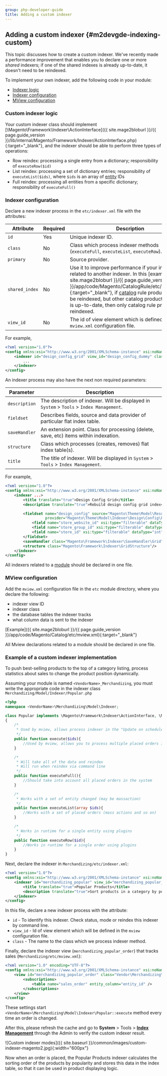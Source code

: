 ```yaml
---
group: php-developer-guide
title: Adding a custom indexer
---
```


## Adding a custom indexer {#m2devgde-indexing-custom}

This topic discusses how to create a custom indexer. We've recently made a performance improvement that enables you to declare one or more *shared* indexers; if one of the shared indexes is already up-to-date, it doesn't need to be reindexed.

To implement your own indexer, add the following code in your module:

*  [Indexer logic](#custom-indexer-logic)
*  [Indexer configuration](#indexer-configuration)
*  [MView configuration](#mview-configuration)

### Custom indexer logic

Your custom indexer class should implement [\Magento\Framework\Indexer\ActionInterface]({{ site.mage2bloburl }}/{{ page.guide_version }}/lib/internal/Magento/Framework/Indexer/ActionInterface.php){:target="_blank"}, and the indexer should be able to perform three types of operations:

*  Row reindex: processing a single entry from a dictionary; responsibility of `executeRow($id)`
*  List reindex: processing a set of dictionary entries; responsibility of `executeList($ids)`, where `$ids` is an array of [entity](https://glossary.magento.com/entity) IDs
*  Full reindex: processing all entities from a specific dictionary; responsibility of `executeFull()`

### Indexer configuration

Declare a new indexer process in the `etc/indexer.xml` file with the attributes:

| Attribute | Required | Description |
| --- | --- | --- |
| `id` | Yes | Unique indexer ID. |
| `class` | No | Class which process indexer methods (`executeFull`, `executeList`, `executeRow`). |
| `primary` | No | Source provider. |
| `shared_index` | No | Use it to improve performance if your indexer is related to another indexer. In this [example]({{ site.mage2bloburl }}/{{ page.guide_version }}/app/code/Magento/CatalogRule/etc/indexer.xml){:target="_blank"}, if [catalog](https://glossary.magento.com/catalog) rule product needs to be reindexed, but other catalog product rule index is up-to-date, then only catalog rule product is reindexed. |
| `view_id` | No | The id of view element which is defined in `mview.xml` configuration file. |

For example,
 
```xml
<?xml version="1.0"?>
<config xmlns:xsi="http://www.w3.org/2001/XMLSchema-instance" xsi:noNamespaceSchemaLocation="urn:magento:framework:Indexer/etc/indexer.xsd">
    <indexer id="design_config_grid" view_id="design_config_dummy" class="Magento\Theme\Model\Indexer\Design\Config" primary="design_config">
        ...
    </indexer>
</config>
```

An indexer process may also have the next non required parameters:

| Parameter | Description |
| --- | --- |
| `description` | The description of indexer. Will be displayed in `System` > `Tools` > `Index Management`. |
| `fieldset` | Describes fields, source and data provider of particular flat index table. |
| `saveHandler` | An extension point. Class for processing (delete, save, etc) items within indexation. |
| `structure` | Class which processes (creates, removes) flat index table(s). |
| `title` | The title of indexer. Will be displayed in `System` > `Tools` > `Index Management`. |

For example,

```xml
<?xml version="1.0"?>
<config xmlns:xsi="http://www.w3.org/2001/XMLSchema-instance" xsi:noNamespaceSchemaLocation="urn:magento:framework:Indexer/etc/indexer.xsd">
    <indexer ...>
        <title translate="true">Design Config Grid</title>
        <description translate="true">Rebuild design config grid index</description>

        <fieldset name="design_config" source="Magento\Theme\Model\ResourceModel\Design\Config\Scope\Collection"
                  provider="Magento\Theme\Model\Indexer\Design\Config\FieldsProvider">
            <field name="store_website_id" xsi:type="filterable" dataType="int"/>
            <field name="store_group_id" xsi:type="filterable" dataType="int"/>
            <field name="store_id" xsi:type="filterable" dataType="int"/>
        </fieldset>
        <saveHandler class="Magento\Framework\Indexer\SaveHandler\Grid"/>
        <structure class="Magento\Framework\Indexer\GridStructure"/>
    </indexer>
</config>
```

All indexers related to a [module](https://glossary.magento.com/module) should be declared in one file.

### MView configuration

Add the `mview.xml` configuration file in the `etc` module directory, where you declare the following:

*  indexer view ID
*  indexer class
*  the database tables the indexer tracks
*  what column data is sent to the indexer

[Example]({{ site.mage2bloburl }}/{{ page.guide_version }}/app/code/Magento/Catalog/etc/mview.xml){:target="_blank"}

All Mview declarations related to a module should be declared in one file.

### Example of a custom indexer implementation

To push best-selling products to the top of a category listing, process statistics about sales to change the product position dynamically.

Assuming your module is named `<VendorName>_Merchandizing`, you must write the appropriate code in the indexer class `Merchandizing/Model/Indexer/Popular.php`

```php
<?php
namespace <VendorName>\Merchandizing\Model\Indexer;

class Popular implements \Magento\Framework\Indexer\ActionInterface, \Magento\Framework\Mview\ActionInterface
{
    /*
     * Used by mview, allows process indexer in the "Update on schedule" mode
     */
    public function execute($ids){
        //Used by mview, allows you to process multiple placed orders in the "Update on schedule" mode
    }

    /*
     * Will take all of the data and reindex
     * Will run when reindex via command line
     */
    public function executeFull(){
        //Should take into account all placed orders in the system
    }

    /*
     * Works with a set of entity changed (may be massaction)
     */
    public function executeList(array $ids){
        //Works with a set of placed orders (mass actions and so on)
    }

    /*
     * Works in runtime for a single entity using plugins
     */
    public function executeRow($id){
        //Works in runtime for a single order using plugins
    }
}
```

Next, declare the indexer in `Merchandizing/etc/indexer.xml`:

```xml
<?xml version="1.0"?>
<config xmlns:xsi="http://www.w3.org/2001/XMLSchema-instance" xsi:noNamespaceSchemaLocation="urn:magento:framework:Indexer/etc/indexer.xsd">
    <indexer id="merchandizing_popular" view_id="merchandizing_popular_order" class="Vendor\Merchandizing\Model\Indexer\Popular">
        <title translate="true">Popular Products</title>
        <description translate="true">Sort products in a category by popularity</description>
    </indexer>
</config>
```

In this file, declare a new indexer process with the attribute:

*  `id` - To identify this indexer. Check status, mode or reindex this indexer by command line.
*  `view_id` - Id of view element which will be defined in the `mview` configuration file.
*  `class` -  The name to the class which we process indexer method.

Finally, declare the indexer view (`merchandizing_popular_order`) that tracks sales (`Merchandizing/etc/mview.xml`):

```xml
<?xml version="1.0" encoding="UTF-8"?>
<config xmlns:xsi="http://www.w3.org/2001/XMLSchema-instance" xsi:noNamespaceSchemaLocation="urn:magento:framework:Mview/etc/mview.xsd">
    <view id="merchandizing_popular_order" class="Vendor\Merchandizing\Model\Indexer\Popular" group="indexer">
        <subscriptions>
            <table name="sales_order" entity_column="entity_id" />
        </subscriptions>
    </view>
</config>
```

These settings start `<VendorName>\Merchandizing\Model\Indexer\Popular::execute` method every time an order is changed.

After this, please refresh the cache and go to **System** > Tools > [**Index Management**](https://docs.magento.com/m2/ce/user_guide/system/index-management.html) through the Admin to verify the custom indexer result.

![Custom indexer modes]({{ site.baseurl }}/common/images/custom-indexer-magento2.jpg){:width="600px"}

Now when an order is placed, the Popular Products indexer calculates the sorting order of the products by popularity and stores this data in the index table, so that it can be used in product displaying logic.

